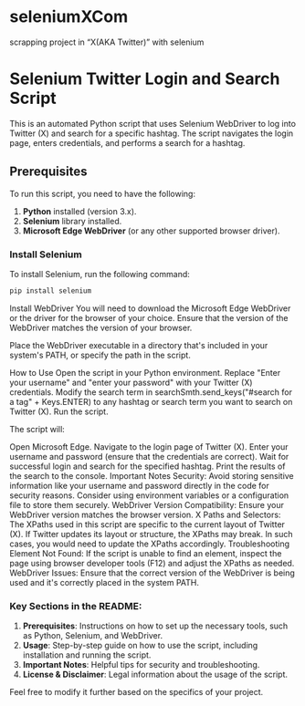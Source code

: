 # seleniumXCom
scrapping project in “X(AKA Twitter)” with selenium

# Selenium Twitter Login and Search Script

This is an automated Python script that uses Selenium WebDriver to log into Twitter (X) and search for a specific hashtag. The script navigates the login page, enters credentials, and performs a search for a hashtag.

## Prerequisites

To run this script, you need to have the following:

1. **Python** installed (version 3.x).
2. **Selenium** library installed.
3. **Microsoft Edge WebDriver** (or any other supported browser driver).

### Install Selenium

To install Selenium, run the following command:

```bash
pip install selenium
```



Install WebDriver
You will need to download the Microsoft Edge WebDriver or the driver for the browser of your choice. Ensure that the version of the WebDriver matches the version of your browser.

Place the WebDriver executable in a directory that's included in your system's PATH, or specify the path in the script.

How to Use
Open the script in your Python environment.
Replace "Enter your username" and "enter your password" with your Twitter (X) credentials.
Modify the search term in searchSmth.send_keys("#search for a tag" + Keys.ENTER) to any hashtag or search term you want to search on Twitter (X).
Run the script.


The script will:

Open Microsoft Edge.
Navigate to the login page of Twitter (X).
Enter your username and password (ensure that the credentials are correct).
Wait for successful login and search for the specified hashtag.
Print the results of the search to the console.
Important Notes
Security: Avoid storing sensitive information like your username and password directly in the code for security reasons. Consider using environment variables or a configuration file to store them securely.
WebDriver Version Compatibility: Ensure your WebDriver version matches the browser version.
X Paths and Selectors: The XPaths used in this script are specific to the current layout of Twitter (X). If Twitter updates its layout or structure, the XPaths may break. In such cases, you would need to update the XPaths accordingly.
Troubleshooting
Element Not Found: If the script is unable to find an element, inspect the page using browser developer tools (F12) and adjust the XPaths as needed.
WebDriver Issues: Ensure that the correct version of the WebDriver is being used and it's correctly placed in the system PATH.




### Key Sections in the README:
1. **Prerequisites**: Instructions on how to set up the necessary tools, such as Python, Selenium, and WebDriver.
2. **Usage**: Step-by-step guide on how to use the script, including installation and running the script.
3. **Important Notes**: Helpful tips for security and troubleshooting.
4. **License & Disclaimer**: Legal information about the usage of the script.

Feel free to modify it further based on the specifics of your project.

